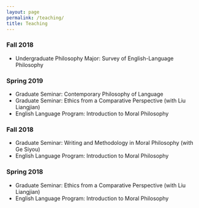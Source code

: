 ```yaml
---
layout: page
permalink: /teaching/
title: Teaching
---
```

### Fall 2018
- Undergraduate Philosophy Major: Survey of English-Language Philosophy

### Spring 2019
- Graduate Seminar: Contemporary Philosophy of Language
- Graduate Seminar: Ethics from a Comparative Perspective (with Liu Liangjian)
- English Language Program: Introduction to Moral Philosophy

### Fall 2018
- Graduate Seminar: Writing and Methodology in Moral Philosophy (with Ge Siyou)
- English Language Program: Introduction to Moral Philosophy

### Spring 2018
- Graduate Seminar: Ethics from a Comparative Perspective (with Liu Liangjian)
- English Language Program: Introduction to Moral Philosophy
